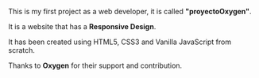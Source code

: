 This is my first project as a web developer, it is called **"proyectoOxygen"**.
            
It is a website that has a **Responsive Design**.

It has been created using HTML5, CSS3 and Vanilla JavaScript from scratch.

Thanks to **Oxygen** for their support and contribution.
